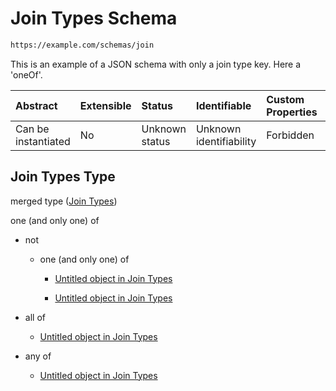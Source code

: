 # Join Types Schema

```txt
https://example.com/schemas/join
```

This is an example of a JSON schema with only a join type key. Here a 'oneOf'.

| Abstract            | Extensible | Status         | Identifiable            | Custom Properties | Additional Properties | Access Restrictions | Defined In                                                                       |
| :------------------ | :--------- | :------------- | :---------------------- | :---------------- | :-------------------- | :------------------ | :------------------------------------------------------------------------------- |
| Can be instantiated | No         | Unknown status | Unknown identifiability | Forbidden         | Allowed               | none                | [join.schema.json](../generated-schemas/join.schema.json "open original schema") |

## Join Types Type

merged type ([Join Types](join.md))

one (and only one) of

*   not

    *   one (and only one) of

        *   [Untitled object in Join Types](join-oneof-0-not-oneof-0.md "check type definition")

        *   [Untitled object in Join Types](join-oneof-0-not-oneof-1.md "check type definition")

*   all of

    *   [Untitled object in Join Types](join-oneof-1-allof-0.md "check type definition")

*   any of

    *   [Untitled object in Join Types](join-oneof-2-anyof-0.md "check type definition")
